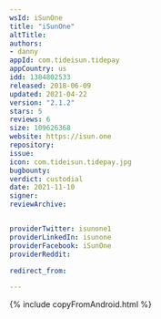 ```yaml
---
wsId: iSunOne
title: "iSunOne"
altTitle: 
authors:
- danny
appId: com.tideisun.tidepay
appCountry: us
idd: 1384802533
released: 2018-06-09
updated: 2021-04-22
version: "2.1.2"
stars: 5
reviews: 6
size: 109626368
website: https://isun.one
repository: 
issue: 
icon: com.tideisun.tidepay.jpg
bugbounty: 
verdict: custodial
date: 2021-11-10
signer: 
reviewArchive:


providerTwitter: isunone1
providerLinkedIn: isunone
providerFacebook: iSunOne
providerReddit: 

redirect_from:

---
```


{% include copyFromAndroid.html %}
